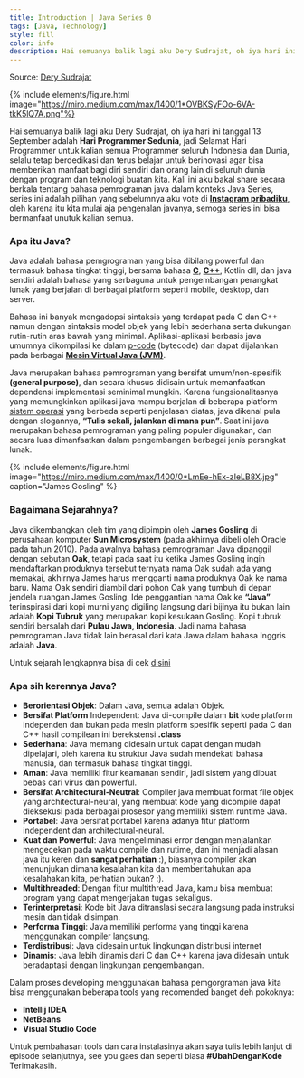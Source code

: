 ```yaml
---
title: Introduction | Java Series 0
tags: [Java, Technology]
style: fill
color: info
description: Hai semuanya balik lagi aku Dery Sudrajat, oh iya hari ini tanggal 13 September adalah Hari Programmer Sedunia, jadi Selamat Hari Programmer untuk kalian semua Programmer seluruh Indonesia dan Dunia
---
```


Source: [Dery Sudrajat](https://medium.com/@dery.io/introduction-java-series-0-4a62be7c412)

{% include elements/figure.html image="https://miro.medium.com/max/1400/1*OVBKSyFOo-6VA-tkK5lQ7A.png"%}

Hai semuanya balik lagi aku Dery Sudrajat, oh iya hari ini tanggal 13 September adalah **Hari Programmer Sedunia**, jadi Selamat Hari Programmer untuk kalian semua Programmer seluruh Indonesia dan Dunia, selalu tetap berdedikasi dan terus belajar untuk berinovasi agar bisa memberikan manfaat bagi diri sendiri dan orang lain di seluruh dunia dengan program dan teknologi buatan kita. Kali ini aku bakal share secara berkala tentang bahasa pemrograman java dalam konteks Java Series, series ini adalah pilihan yang sebelumnya aku vote di **[Instagram pribadiku](https://www.instagram.com/derysudrajat/)**, oleh karena itu kita mulai aja pengenalan javanya, semoga series ini bisa bermanfaat unutuk kalian semua.

### Apa itu Java?

Java adalah bahasa pemgrograman yang bisa dibilang powerful dan termasuk bahasa tingkat tinggi, bersama bahasa **[C](https://id.wikipedia.org/wiki/C_(bahasa_pemrograman))**, **[C++](https://id.wikipedia.org/wiki/C%2B%2B)**, Kotlin dll, dan java sendiri adalah bahasa yang serbaguna untuk pengembangan perangkat lunak yang berjalan di berbagai platform seperti mobile, desktop, dan server.

Bahasa ini banyak mengadopsi sintaksis yang terdapat pada C dan C++ namun dengan sintaksis model objek yang lebih sederhana serta dukungan rutin-rutin aras bawah yang minimal. Aplikasi-aplikasi berbasis java umumnya dikompilasi ke dalam [p-code](https://id.wikipedia.org/wiki/P-code) (bytecode) dan dapat dijalankan pada berbagai **[Mesin Virtual Java (JVM)](https://id.wikipedia.org/wiki/Mesin_virtual_java)**.

Java merupakan bahasa pemrograman yang bersifat umum/non-spesifik **(general purpose)**, dan secara khusus didisain untuk memanfaatkan dependensi implementasi seminimal mungkin. Karena fungsionalitasnya yang memungkinkan aplikasi java mampu berjalan di beberapa platform [sistem operasi](https://id.wikipedia.org/wiki/Sistem_operasi) yang berbeda seperti penjelasan diatas, java dikenal pula dengan slogannya, **“Tulis sekali, jalankan di mana pun”**. Saat ini java merupakan bahasa pemrograman yang paling populer digunakan, dan secara luas dimanfaatkan dalam pengembangan berbagai jenis perangkat lunak.

{% include elements/figure.html image="https://miro.medium.com/max/1400/0*LmEe-hEx-zIeLB8X.jpg" caption="James Gosling" %}

### Bagaimana Sejarahnya?

Java dikembangkan oleh tim yang dipimpin oleh **James Gosling** di perusahaan komputer **Sun Microsystem** (pada akhirnya dibeli oleh Oracle pada tahun 2010). Pada awalnya bahasa pemrograman Java dipanggil dengan sebutan **Oak**, tetapi pada saat itu ketika James Gosling ingin mendaftarkan produknya tersebut ternyata nama Oak sudah ada yang memakai, akhirnya James harus mengganti nama produknya Oak ke nama baru. Nama Oak sendiri diambil dari pohon Oak yang tumbuh di depan jendela ruangan James Gosling. Ide penggantian nama Oak ke **“Java”** terinspirasi dari kopi murni yang digiling langsung dari bijinya itu bukan lain adalah **Kopi Tubruk** yang merupakan kopi kesukaan Gosling. Kopi tubruk sendiri bersalah dari **Pulau Jawa, Indonesia**. Jadi nama bahasa pemrograman Java tidak lain berasal dari kata Jawa dalam bahasa Inggris adalah **Java**.

Untuk sejarah lengkapnya bisa di cek [disini](https://id.wikipedia.org/wiki/Java)

### Apa sih kerennya Java?

- **Berorientasi Objek**: Dalam Java, semua adalah Objek.
- **Bersifat Platform** Independent: Java di-compile dalam **bit** kode platform independen dan bukan pada mesin platform spesifik seperti pada C dan C++ hasil compilean ini berekstensi **.class**
- **Sederhana**: Java memang didesain untuk dapat dengan mudah dipelajari, oleh karena itu struktur Java sudah mendekati bahasa manusia, dan termasuk bahasa tingkat tinggi.
- **Aman**: Java memiliki fitur keamanan sendiri, jadi sistem yang dibuat bebas dari virus dan powerful.
- **Bersifat Architectural-Neutral**: Compiler java membuat format file objek yang architectural-neural, yang membuat kode yang dicompile dapat dieksekusi pada berbagai prosesor yang memiliki sistem runtime Java.
- **Portabel**: Java bersifat portabel karena adanya fitur platform independent dan architectural-neural.
- **Kuat dan Powerful**: Java mengeliminasi error dengan menjalankan mengecekan pada waktu compile dan rutime, dan ini menjadi alasan java itu keren dan **sangat perhatian** :), biasanya compiler akan menunjukan dimana kesalahan kita dan memberitahukan apa kesalahakan kita, perhatian bukan? :).
- **Multithreaded**: Dengan fitur multithread Java, kamu bisa membuat program yang dapat mengerjakan tugas sekaligus.
- **Terinterpretasi**: Kode bit Java ditranslasi secara langsung pada instruksi mesin dan tidak disimpan.
- **Performa Tinggi**: Java memiliki performa yang tinggi karena menggunakan compiler langsung.
- **Terdistribusi**: Java didesain untuk lingkungan distribusi internet
- **Dinamis**: Java lebih dinamis dari C dan C++ karena java didesain untuk beradaptasi dengan lingkungan pengembangan.

Dalam proses developing menggunakan bahasa pemgorgraman java kita bisa menggunakan beberapa tools yang recomended banget deh pokoknya:

- **Intellij IDEA**
- **NetBeans**
- **Visual Studio Code**

Untuk pembahasan tools dan cara instalasinya akan saya tulis lebih lanjut di episode selanjutnya, see you gaes dan seperti biasa **#UbahDenganKode** Terimakasih.